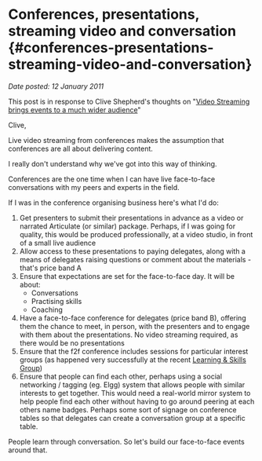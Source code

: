 # Conferences, presentations, streaming video and conversation {#conferences-presentations-streaming-video-and-conversation}

_Date posted: 12 January 2011_

This post is in response to Clive Shepherd's thoughts on "[Video Streaming brings events to a much wider audience](http://clive-shepherd.blogspot.com/2010/05/video-streaming-brings-events-to-much.html)"

Clive,

Live video streaming from conferences makes the assumption that conferences are all about delivering content.

I really don't understand why we've got into this way of thinking.

Conferences are the one time when I can have live face-to-face conversations with my peers and experts in the field.

If I was in the conference organising business here's what I'd do:

1.  Get presenters to submit their presentations in advance as a video or narrated Articulate (or similar) package. Perhaps, if I was going for quality, this would be produced professionally, at a video studio, in front of a small live audience
2.  Allow access to these presentations to paying delegates, along with a means of delegates raising questions or comment about the materials - that's price band A
3.  Ensure that expectations are set for the face-to-face day. It will be about:
    *   Conversations
    *   Practising skills
    *   Coaching
4.  Have a face-to-face conference for delegates (price band B), offering them the chance to meet, in person, with the presenters and to engage with them about the presentations. No video streaming required, as there would be no presentations
5.  Ensure that the f2f conference includes sessions for particular interest groups (as happened very successfully at the recent [Learning & Skills Group](http://www.learningandskillsgroup.com/events_overview.cfm))
6.  Ensure that people can find each other, perhaps using a social networking / tagging (eg. Elgg) system that allows people with similar interests to get together. This would need a real-world mirror system to help people find each other without having to go around peering at each others name badges. Perhaps some sort of signage on conference tables so that delegates can create a conversation group at a specific table.

People learn through conversation. So let's build our face-to-face events around that.
